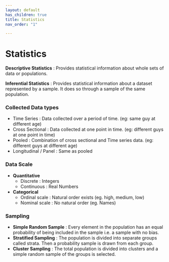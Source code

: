 ```yaml
---
layout: default
has_children: true
title: Statistics
nav_order: "1"

---
```

# Statistics

**Descriptive Statistics** :  Provides statistical information about whole sets of data or populations.

**Inferential Statistics** :  Provides statistical information about a dataset represented by a sample. It does so through a sample of the same population.

### Collected Data types

* Time Series : Data collected over a period of time. (eg: same guy at different age)
* Cross Sectional : Data collected at one point in time. (eg: different guys at one point in time)
* Pooled : Combination of cross sectional and Time series data. (eg: different guys at different age)
* Longitudinal / Panel : Same as pooled  

### Data Scale

* **Quantitative**
  * Discrete : Integers
  * Continuous : Real Numbers
* **Categorical**
  * Ordinal scale : Natural order exists (eg. high, medium, low)
  * Nominal scale : No natural order (eg. Names)

### Sampling

* **Simple Random Sample** : Every element in the population has an equal probability of being included in the sample i.e. a sample with no bias.
* **Stratified Sampling** : The population is divided into separate groups called strata. Then a probability sample is drawn from each group.
* **Cluster Sampling** : The total population is divided into clusters and a simple random sample of the groups is selected.
